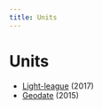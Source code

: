 ```yaml
---
title: Units
---
```


# Units

- [Light-league](https://ll.vinc.cc) (2017)
- [Geodate](/units/geodate) (2015)
